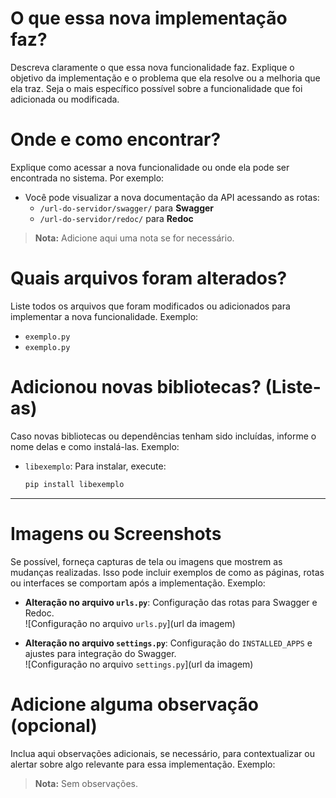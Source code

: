 # O que essa nova implementação faz?
Descreva claramente o que essa nova funcionalidade faz. Explique o objetivo da implementação e o problema que ela resolve ou a melhoria que ela traz. Seja o mais específico possível sobre a funcionalidade que foi adicionada ou modificada.

# Onde e como encontrar?
Explique como acessar a nova funcionalidade ou onde ela pode ser encontrada no sistema. Por exemplo:
- Você pode visualizar a nova documentação da API acessando as rotas:
  - `/url-do-servidor/swagger/` para **Swagger**
  - `/url-do-servidor/redoc/` para **Redoc**

> **Nota:** Adicione aqui uma nota se for necessário.


# Quais arquivos foram alterados?

Liste todos os arquivos que foram modificados ou adicionados para implementar a nova funcionalidade. Exemplo:

- `exemplo.py`
- `exemplo.py`


# Adicionou novas bibliotecas? (Liste-as)

Caso novas bibliotecas ou dependências tenham sido incluídas, informe o nome delas e como instalá-las. Exemplo:

- `libexemplo`: Para instalar, execute:
  ```bash
  pip install libexemplo
  ```

---

# Imagens ou Screenshots

Se possível, forneça capturas de tela ou imagens que mostrem as mudanças realizadas. Isso pode incluir exemplos de como as páginas, rotas ou interfaces se comportam após a implementação. Exemplo:

- **Alteração no arquivo `urls.py`**: Configuração das rotas para Swagger e Redoc.  
  ![Configuração no arquivo `urls.py`](url da imagem)

- **Alteração no arquivo `settings.py`**: Configuração do `INSTALLED_APPS` e ajustes para integração do Swagger.  
  ![Configuração no arquivo `settings.py`](url da imagem)


# Adicione alguma observação (opcional)

Inclua aqui observações adicionais, se necessário, para contextualizar ou alertar sobre algo relevante para essa implementação. Exemplo:

> **Nota:** Sem observações.


